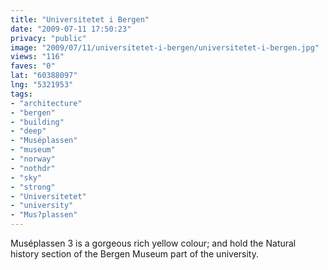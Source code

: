 ```yaml
---
title: "Universitetet i Bergen"
date: "2009-07-11 17:50:23"
privacy: "public"
image: "2009/07/11/universitetet-i-bergen/universitetet-i-bergen.jpg"
views: "116"
faves: "0"
lat: "60388097"
lng: "5321953"
tags:
- "architecture"
- "bergen"
- "building"
- "deep"
- "Muséplassen"
- "museum"
- "norway"
- "nothdr"
- "sky"
- "strong"
- "Universitetet"
- "university"
- "Mus?plassen"
---
```

Muséplassen 3 is a gorgeous rich yellow colour; and hold the Natural history section of the Bergen Museum part of the university.<a href="/photos/2009/07/11/universitetet-i-bergen" rel="nofollow"></a>
